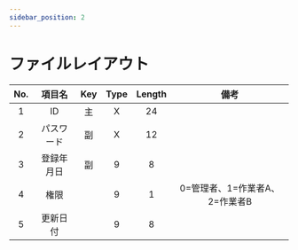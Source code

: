 ```yaml
---
sidebar_position: 2
---
```

# ファイルレイアウト
| No. |   項目名   | Key | Type | Length |              備考              |
| :-: | :--------: | :-: | :--: | :----: | :----------------------------: |
|  1  |     ID     | 主  |  X   |   24   |                                |
|  2  | パスワード | 副  |  X   |   12   |                                |
|  3  | 登録年月日 | 副  |  9   |   8    |                                |
|  4  |    権限    |     |  9   |   1    | 0=管理者、1=作業者A、2=作業者B |
|  5  |  更新日付  |     |  9   |   8    |                                |